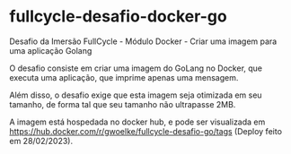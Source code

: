 # fullcycle-desafio-docker-go
Desafio da Imersão FullCycle - Módulo Docker - Criar uma imagem para uma aplicação Golang

O desafio consiste em criar uma imagem do GoLang no Docker, que executa uma aplicação, que imprime apenas uma mensagem.

Além disso, o desafio exige que esta imagem seja otimizada em seu tamanho, de forma tal que seu tamanho não ultrapasse 2MB.

A imagem está hospedada no docker hub, e pode ser visualizada em https://hub.docker.com/r/gwoelke/fullcycle-desafio-go/tags (Deploy feito em 28/02/2023).
